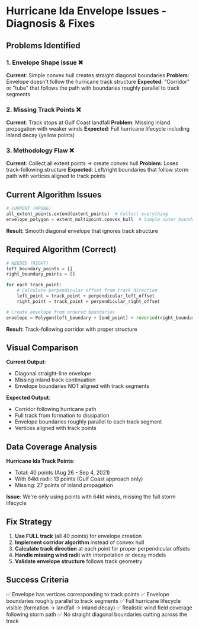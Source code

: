 # Hurricane Ida Envelope Issues - Diagnosis & Fixes

## Problems Identified

### 1. **Envelope Shape Issue** ❌
**Current**: Simple convex hull creates straight diagonal boundaries
**Problem**: Envelope doesn't follow the hurricane track structure
**Expected**: "Corridor" or "tube" that follows the path with boundaries roughly parallel to track segments

### 2. **Missing Track Points** ❌
**Current**: Track stops at Gulf Coast landfall
**Problem**: Missing inland propagation with weaker winds
**Expected**: Full hurricane lifecycle including inland decay (yellow points)

### 3. **Methodology Flaw** ❌
**Current**: Collect all extent points → create convex hull
**Problem**: Loses track-following structure
**Expected**: Left/right boundaries that follow storm path with vertices aligned to track points

## Current Algorithm Issues

```python
# CURRENT (WRONG)
all_extent_points.extend(extent_points)  # Collect everything
envelope_polygon = extent_multipoint.convex_hull  # Simple outer boundary
```

**Result**: Smooth diagonal envelope that ignores track structure

## Required Algorithm (Correct)

```python
# NEEDED (RIGHT)
left_boundary_points = []
right_boundary_points = []

for each track_point:
    # Calculate perpendicular offset from track direction
    left_point = track_point + perpendicular_left_offset
    right_point = track_point + perpendicular_right_offset

# Create envelope from ordered boundaries
envelope = Polygon(left_boundary + [end_point] + reversed(right_boundary) + [start_point])
```

**Result**: Track-following corridor with proper structure

## Visual Comparison

**Current Output**:
- Diagonal straight-line envelope
- Missing inland track continuation
- Envelope boundaries NOT aligned with track segments

**Expected Output**:
- Corridor following hurricane path
- Full track from formation to dissipation
- Envelope boundaries roughly parallel to each track segment
- Vertices aligned with track points

## Data Coverage Analysis

**Hurricane Ida Track Points**:
- Total: 40 points (Aug 26 - Sep 4, 2021)
- With 64kt radii: 13 points (Gulf Coast approach only)
- Missing: 27 points of inland propagation

**Issue**: We're only using points with 64kt winds, missing the full storm lifecycle

## Fix Strategy

1. **Use FULL track** (all 40 points) for envelope creation
2. **Implement corridor algorithm** instead of convex hull
3. **Calculate track direction** at each point for proper perpendicular offsets
4. **Handle missing wind radii** with interpolation or decay models
5. **Validate envelope structure** follows track geometry

## Success Criteria

✅ Envelope has vertices corresponding to track points
✅ Envelope boundaries roughly parallel to track segments
✅ Full hurricane lifecycle visible (formation → landfall → inland decay)
✅ Realistic wind field coverage following storm path
✅ No straight diagonal boundaries cutting across the track